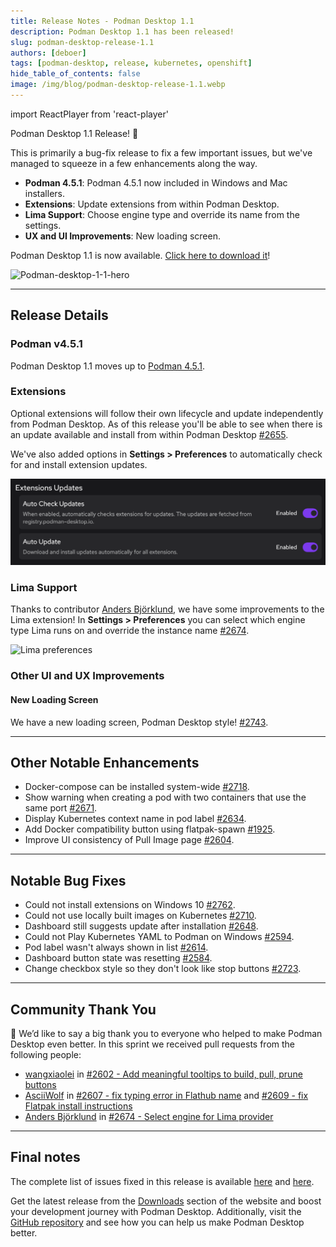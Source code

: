 ```yaml
---
title: Release Notes - Podman Desktop 1.1
description: Podman Desktop 1.1 has been released!
slug: podman-desktop-release-1.1
authors: [deboer]
tags: [podman-desktop, release, kubernetes, openshift]
hide_table_of_contents: false
image: /img/blog/podman-desktop-release-1.1.webp
---
```


import ReactPlayer from 'react-player'

Podman Desktop 1.1 Release! 🎉

This is primarily a bug-fix release to fix a few important issues, but we've managed to squeeze in a few enhancements
along the way.

<!--Main Features-->

- **Podman 4.5.1**: Podman 4.5.1 now included in Windows and Mac installers.
- **Extensions**: Update extensions from within Podman Desktop.
- **Lima Support**: Choose engine type and override its name from the settings.
- **UX and UI Improvements**: New loading screen.

Podman Desktop 1.1 is now available. [Click here to download it](/downloads)!

![Podman-desktop-1-1-hero](img/podman-desktop-release-1.1/podman-desktop-release-1.1.png)

<!--truncate-->

---

## Release Details

### Podman v4.5.1

Podman Desktop 1.1 moves up to [Podman 4.5.1](https://github.com/containers/podman/releases/tag/v4.5.1).

### Extensions

Optional extensions will follow their own lifecycle and update independently from Podman Desktop. As of
this release you'll be able to see when there is an update available and install from within
Podman Desktop [#2655](https://github.com/containers/podman-desktop/pull/2655).

We've also added options in **<icon icon="fa-solid fa-cog" size="lg" />Settings > Preferences** to
automatically check for and install extension updates.

<ReactPlayer playing controls url="https://user-images.githubusercontent.com/436777/241246481-305d215f-2a5c-46e8-9cc3-ecd90a6bd2bc.mp4" width='100%' height='100%' />

![Update extensions](img/podman-desktop-release-1.1/update-extensions.png)

### Lima Support

Thanks to contributor [Anders Björklund](https://github.com/afbjorklund), we have some improvements to the
Lima extension! In **<icon icon="fa-solid fa-cog" size="lg" />Settings > Preferences** you can select which
engine type Lima runs on and override the instance name [#2674](https://github.com/containers/podman-desktop/pull/2674).

![Lima preferences](https://user-images.githubusercontent.com/10364051/241755966-0a6a293b-b18e-4222-9c40-abd6c114d464.png)

### Other UI and UX Improvements

#### New Loading Screen

We have a new loading screen, Podman Desktop style! [#2743](https://github.com/containers/podman-desktop/pull/2743).

<ReactPlayer playing controls url="https://user-images.githubusercontent.com/436777/243706137-324b5870-f6a0-4bc1-ac91-e8b45c374c90.mp4" width='100%' height='100%' />

---

## Other Notable Enhancements

- Docker-compose can be installed system-wide [#2718](https://github.com/containers/podman-desktop/pull/2718).
- Show warning when creating a pod with two containers that use the same port [#2671](https://github.com/containers/podman-desktop/pull/2671).
- Display Kubernetes context name in pod label [#2634](https://github.com/containers/podman-desktop/pull/2634).
- Add Docker compatibility button using flatpak-spawn [#1925](https://github.com/containers/podman-desktop/pull/1925).
- Improve UI consistency of Pull Image page [#2604](https://github.com/containers/podman-desktop/pull/2604).

---

## Notable Bug Fixes

- Could not install extensions on Windows 10 [#2762](https://github.com/containers/podman-desktop/pull/2762).
- Could not use locally built images on Kubernetes [#2710](https://github.com/containers/podman-desktop/pull/2710).
- Dashboard still suggests update after installation [#2648](https://github.com/containers/podman-desktop/pull/2648).
- Could not Play Kubernetes YAML to Podman on Windows [#2594](https://github.com/containers/podman-desktop/pull/2594).
- Pod label wasn't always shown in list [#2614](https://github.com/containers/podman-desktop/pull/2614).
- Dashboard button state was resetting [#2584](https://github.com/containers/podman-desktop/pull/2584).
- Change checkbox style so they don't look like stop buttons [#2723](https://github.com/containers/podman-desktop/pull/2723).

---

## Community Thank You

🎉 We’d like to say a big thank you to everyone who helped to make Podman Desktop even better. In this
sprint we received pull requests from the following people:

- [wangxiaolei](https://github.com/fatelei) in [#2602 - Add meaningful tooltips to build, pull, prune buttons](https://github.com/containers/podman-desktop/pull/2602)
- [AsciiWolf](https://github.com/AsciiWolf) in [#2607 - fix typing error in Flathub name](https://github.com/containers/podman-desktop/pull/2607) and [#2609 - fix Flatpak install instructions](https://github.com/containers/podman-desktop/pull/2609)
- [Anders Björklund](https://github.com/afbjorklund) in [#2674 - Select engine for Lima provider](https://github.com/containers/podman-desktop/pull/2674)

---

## Final notes

The complete list of issues fixed in this release is available [here](https://github.com/containers/podman-desktop/issues?q=is%3Aclosed+milestone%3A1.1.0) and [here](https://github.com/containers/podman-desktop/issues?q=is%3Aclosed+milestone%3A1.1.0).

Get the latest release from the [Downloads](/downloads) section of the website and boost your development journey with Podman Desktop. Additionally, visit the [GitHub repository](https://github.com/containers/podman-desktop) and see how you can help us make Podman Desktop better.
